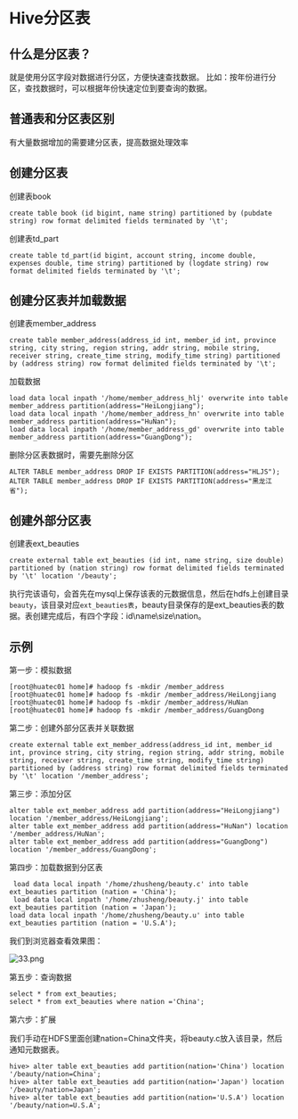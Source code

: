 # Hive分区表

## 什么是分区表？

就是使用分区字段对数据进行分区，方便快速查找数据。
比如：按年份进行分区，查找数据时，可以根据年份快速定位到要查询的数据。

## 普通表和分区表区别

有大量数据增加的需要建分区表，提高数据处理效率

## 创建分区表

创建表book

```
create table book (id bigint, name string) partitioned by (pubdate string) row format delimited fields terminated by '\t'; 
```

创建表td_part

```
create table td_part(id bigint, account string, income double, expenses double, time string) partitioned by (logdate string) row format delimited fields terminated by '\t';
```

## 创建分区表并加载数据

创建表member_address

```
create table member_address(address_id int, member_id int, province string, city string, region string, addr string, mobile string, receiver string, create_time string, modify_time string) partitioned by (address string) row format delimited fields terminated by '\t'; 
```

加载数据

```
load data local inpath '/home/member_address_hlj' overwrite into table member_address partition(address="HeiLongjiang");
load data local inpath '/home/member_address_hn' overwrite into table member_address partition(address="HuNan");
load data local inpath '/home/member_address_gd' overwrite into table member_address partition(address="GuangDong");
```

删除分区表数据时，需要先删除分区

```
ALTER TABLE member_address DROP IF EXISTS PARTITION(address="HLJS");
ALTER TABLE member_address DROP IF EXISTS PARTITION(address="黑龙江省");
```

## 创建外部分区表

创建表ext_beauties

```
create external table ext_beauties (id int, name string, size double)  partitioned by (nation string) row format delimited fields terminated by '\t' location '/beauty';
```

执行完该语句，会首先在mysql上保存该表的元数据信息，然后在hdfs上创建目录`beauty`，该目录对应`ext_beauties表`，beauty目录保存的是ext_beauties表的数据。表创建完成后，有四个字段：id\name\size\nation。


## 示例

第一步：模拟数据

```
[root@huatec01 home]# hadoop fs -mkdir /member_address
[root@huatec01 home]# hadoop fs -mkdir /member_address/HeiLongjiang
[root@huatec01 home]# hadoop fs -mkdir /member_address/HuNan
[root@huatec01 home]# hadoop fs -mkdir /member_address/GuangDong
```

第二步：创建外部分区表并关联数据

```
create external table ext_member_address(address_id int, member_id int, province string, city string, region string, addr string, mobile string, receiver string, create_time string, modify_time string) partitioned by (address string) row format delimited fields terminated by '\t' location '/member_address'; 
```

第三步：添加分区

```
alter table ext_member_address add partition(address="HeiLongjiang") location '/member_address/HeiLongjiang';
alter table ext_member_address add partition(address="HuNan") location '/member_address/HuNan';
alter table ext_member_address add partition(address="GuangDong") location '/member_address/GuangDong';
```

第四步：加载数据到分区表

```
 load data local inpath '/home/zhusheng/beauty.c' into table ext_beauties partition (nation = 'China'); 
 load data local inpath '/home/zhusheng/beauty.j' into table ext_beauties partition (nation = 'Japan'); 
load data local inpath '/home/zhusheng/beauty.u' into table ext_beauties partition (nation = 'U.S.A');
```

我们到浏览器查看效果图：

![33.png](https://upload-images.jianshu.io/upload_images/5637154-8c76bc72a15d3f2d.png?imageMogr2/auto-orient/strip%7CimageView2/2/w/1240)


第五步：查询数据

```
select * from ext_beauties;
select * from ext_beauties where nation ='China';    
```
第六步：扩展

我们手动在HDFS里面创建nation=China文件夹，将beauty.c放入该目录，然后通知元数据表。

```
hive> alter table ext_beauties add partition(nation='China') location '/beauty/nation=China';
hive> alter table ext_beauties add partition(nation='Japan') location '/beauty/nation=Japan';
hive> alter table ext_beauties add partition(nation='U.S.A') location '/beauty/nation=U.S.A';
```
